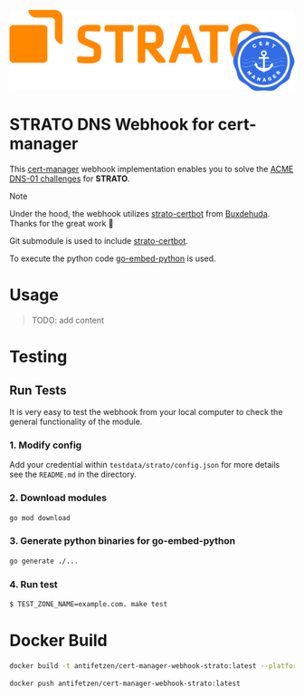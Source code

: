 ![Logo - cert-manager-webhook-strato](/docs/images/cert-manager-webhook-strato-logo.svg)

# STRATO DNS Webhook for cert-manager

This [cert-manager](https://cert-manager.io/) webhook implementation enables you to solve the [ACME DNS-01 challenges](https://cert-manager.io/docs/configuration/acme/dns01/#configuring-dns01-challenge-provider) for **STRATO**.

> [!NOTE]
> Under the hood, the webhook utilizes [strato-certbot](https://github.com/Buxdehuda/strato-certbot) from [Buxdehuda](https://github.com/Buxdehuda). Thanks for the great work 🙏
> 
> Git submodule is used to include [strato-certbot](https://github.com/Buxdehuda/strato-certbot).
> 
> To execute the python code [go-embed-python](https://github.com/kluctl/go-embed-python) is used.


# Usage

> TODO: add content


# Testing

## Run Tests

It is very easy to test the webhook from your local computer to check the general functionality of the module.


### 1. Modify config
Add your credential within `testdata/strato/config.json` for more details see the `README.md` in the directory.

### 2. Download modules
```bash
go mod download
```

### 3. Generate python binaries for **go-embed-python**
```bash
go generate ./...
```

### 4. Run test
```bash
$ TEST_ZONE_NAME=example.com. make test
```

# Docker Build

```bash
docker build -t antifetzen/cert-manager-webhook-strato:latest --platform=linux/amd64,linux/arm64,darwin/arm64 .
```

```bash
docker push antifetzen/cert-manager-webhook-strato:latest
```
